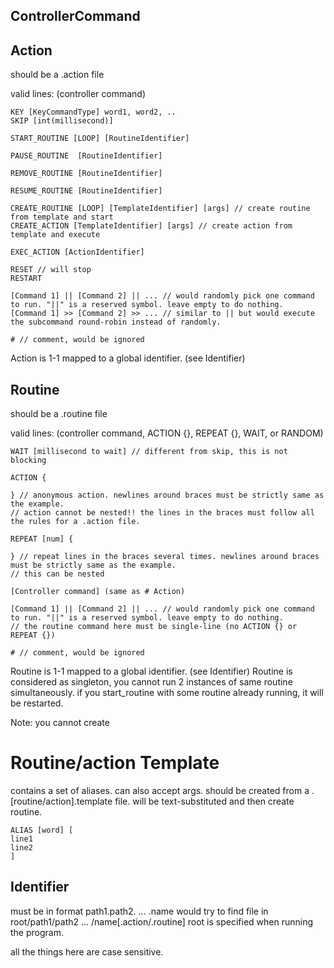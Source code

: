## ControllerCommand

## Action

should be a .action file

valid lines: (controller command)

	KEY [KeyCommandType] word1, word2, .. 
	SKIP [int(millisecond)]

	START_ROUTINE [LOOP] [RoutineIdentifier] 

	PAUSE_ROUTINE  [RoutineIdentifier] 

	REMOVE_ROUTINE [RoutineIdentifier] 

    RESUME_ROUTINE [RoutineIdentifier] 

	CREATE_ROUTINE [LOOP] [TemplateIdentifier] [args] // create routine from template and start
	CREATE_ACTION [TemplateIdentifier] [args] // create action from template and execute

    EXEC_ACTION [ActionIdentifier]

    RESET // will stop
    RESTART 

	[Command 1] || [Command 2] || ... // would randomly pick one command to run. "||" is a reserved symbol. leave empty to do nothing.
	[Command 1] >> [Command 2] >> ... // similar to || but would execute the subcommand round-robin instead of randomly.

	# // comment, would be ignored

Action is 1-1 mapped to a global identifier. (see Identifier)


## Routine
should be a .routine file

valid lines: (controller command, ACTION {}, REPEAT {}, WAIT, or RANDOM)

	WAIT [millisecond to wait] // different from skip, this is not blocking

	ACTION {
	
	} // anonymous action. newlines around braces must be strictly same as the example.
	// action cannot be nested!! the lines in the braces must follow all the rules for a .action file. 

	REPEAT [num] {
	
	} // repeat lines in the braces several times. newlines around braces must be strictly same as the example.
	// this can be nested

	[Controller command] (same as # Action)

	[Command 1] || [Command 2] || ... // would randomly pick one command to run. "||" is a reserved symbol. leave empty to do nothing.
	// the routine command here must be single-line (no ACTION {} or REPEAT {})
	
	# // comment, would be ignored

Routine is 1-1 mapped to a global identifier. (see Identifier) 
Routine is considered as singleton, you cannot run 2 instances of same routine simultaneously.
if you start_routine with some routine already running, it will be restarted.
	

Note: you cannot create 
# Routine/action Template
contains a set of aliases. can also accept args. should be created from a .[routine/action].template file.
will be text-substituted and then create routine.
	
	ALIAS [word] [
	line1
	line2
	]



## Identifier
must be in format path1.path2. ... .name
would try to find file in root/path1/path2 ... /name[.action/.routine]
root is specified when running the program.

all the things here are case sensitive.